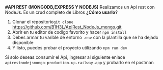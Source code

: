 **#API REST (MONGODB,EXPRESS Y NODEJS)**
Realizamos un Api rest con NodeJs. Es un crud completo de Libros
**¿Cómo usarlo?**
1.  Clonar el repositorio`git clone`
 https://github.com/B1H3L/ApiRest_NodeJs_mongo.git
 2. Abrir en tu editor de codigo favorito y hacer `npm install`
 3. Debes armar tu varible de entorno `.env` con la plantilla que se ha dejado disponible 
 4. Y listo, puedes probar el proyecto utilizando `npm run dev`
 
Si solo deseas consumir el Api,
ingresar al siguiente enlace `apirestnodejsmongo-production.up.railway.app` y probarlo en el postman 
